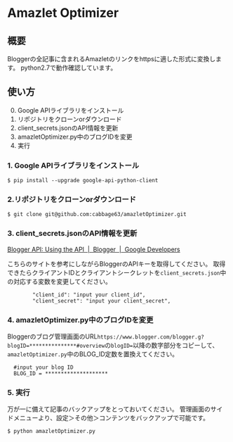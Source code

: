 # Amazlet Optimizer
## 概要
Bloggerの全記事に含まれるAmazletのリンクをhttpsに適した形式に変換します。
python2.7で動作確認しています。

## 使い方
0. Google APIライブラリをインストール
1. リポジトリをクローンorダウンロード
2. client_secrets.jsonのAPI情報を更新
3. amazletOptimizer.py中のブログIDを変更
4. 実行

### 1. Google APIライブラリをインストール
```
$ pip install --upgrade google-api-python-client
```

### 2.リポジトリをクローンorダウンロード
```
$ git clone git@github.com:cabbage63/amazletOptimizer.git
```

### 3. client_secrets.jsonのAPI情報を更新
[Blogger API: Using the API  |  Blogger  |  Google Developers](https://developers.google.com/blogger/docs/3.0/using#auth)

こちらのサイトを参考にしながらBloggerのAPIキーを取得してください。
取得できたらクライアントIDとクライアントシークレットを`client_secrets.json`中の対応する変数を変更してください。
```
        "client_id": "input your client_id",
        "client_secret": "input your client_secret",
```

### 4. amazletOptimizer.py中のブログIDを変更
Bloggerのブログ管理画面のURL`https://www.blogger.com/blogger.g?blogID=***************#overview`の`blogID=`以降の数字部分をコピーして、`amazletOptimizer.py`中のBLOG_ID定数を置換えてください。
```
  #input your blog ID
  BLOG_ID = ********************
```
### 5. 実行
万が一に備えて記事のバックアップをとっておいてください。
管理画面のサイドメニューより、設定＞その他＞コンテンツをバックアップで可能です。

```
$ python amazletOptimizer.py
```
